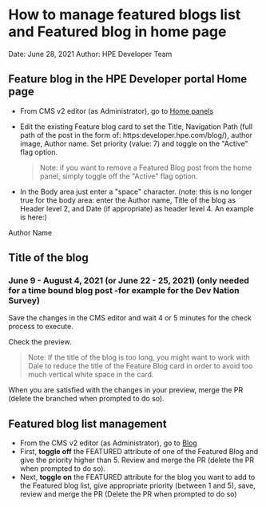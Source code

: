 # How to manage featured blogs list and Featured blog in home page

Date: June 28, 2021
Author: HPE Developer Team

## Feature blog in the HPE Developer portal Home page
* From CMS v2 editor (as Administrator), go to [Home panels](https://hpe-dev-portal.netlify.app/admin/#/collections/homepanels)
* Edit the existing Feature blog card to set the Title, Navigation Path (full path of the post in the form of: https:developer.hpe.com/blog/<blog-title>), author image, Author name. Set priority (value: 7) and toggle on the "Active" flag option.
 
  >Note: if you want to remove a Featured Blog post from the home panel, simply toggle off the "Active" flag option.
  
* In the Body area just enter a "space" character. 
  (note: this is no longer true for the body area: enter the Author name, Title of the blog as Header level 2, and Date (if appropriate) as header level 4. An example is here:)
  
 Author Name
 
 ## Title of the blog
 
 ### June 9 - August 4, 2021 (or June 22 - 25, 2021) (only needed for a time bound blog post -for example for the Dev Nation Survey)
 
 Save the changes in the CMS editor and wait 4 or 5 minutes for the check process to execute.
 
 Check the preview.
 
 >Note: If the title of the blog is too long, you might want to work with Dale to reduce the title of the Feature Blog card in order to avoid too much vertical white space in the card.
 
 When you are satisfied with the changes in your preview, merge the PR (delete the branched when prompted to do so).
 
 ## Featured blog list management
 * From the CMS v2 editor (as Administrator), go to [Blog](https://hpe-dev-portal.netlify.app/admin/#/collections/blog)
 * First, **toggle off** the FEATURED attribute of one of the Featured Blog and give the priority higher than 5. Review and merge the PR (delete the PR when prompted to do so).
 * Next, **toggle on** the FEATURED attribute for the blog you want to add to the Featured blog list, give appropriate priority (between 1 and 5), save, review and merge the PR (Delete the PR when prompted to do so)

